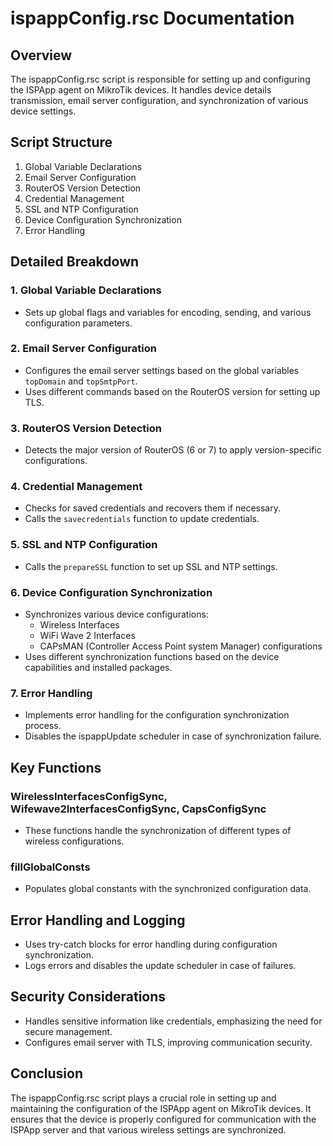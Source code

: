 # ispappConfig.rsc Documentation

## Overview
The ispappConfig.rsc script is responsible for setting up and configuring the ISPApp agent on MikroTik devices. It handles device details transmission, email server configuration, and synchronization of various device settings.

## Script Structure

1. Global Variable Declarations
2. Email Server Configuration
3. RouterOS Version Detection
4. Credential Management
5. SSL and NTP Configuration
6. Device Configuration Synchronization
7. Error Handling

## Detailed Breakdown

### 1. Global Variable Declarations
- Sets up global flags and variables for encoding, sending, and various configuration parameters.

### 2. Email Server Configuration
- Configures the email server settings based on the global variables `topDomain` and `topSmtpPort`.
- Uses different commands based on the RouterOS version for setting up TLS.

### 3. RouterOS Version Detection
- Detects the major version of RouterOS (6 or 7) to apply version-specific configurations.

### 4. Credential Management
- Checks for saved credentials and recovers them if necessary.
- Calls the `savecredentials` function to update credentials.

### 5. SSL and NTP Configuration
- Calls the `prepareSSL` function to set up SSL and NTP settings.

### 6. Device Configuration Synchronization
- Synchronizes various device configurations:
  - Wireless Interfaces
  - WiFi Wave 2 Interfaces
  - CAPsMAN (Controller Access Point system Manager) configurations
- Uses different synchronization functions based on the device capabilities and installed packages.

### 7. Error Handling
- Implements error handling for the configuration synchronization process.
- Disables the ispappUpdate scheduler in case of synchronization failure.

## Key Functions

### WirelessInterfacesConfigSync, Wifewave2InterfacesConfigSync, CapsConfigSync
- These functions handle the synchronization of different types of wireless configurations.

### fillGlobalConsts
- Populates global constants with the synchronized configuration data.

## Error Handling and Logging
- Uses try-catch blocks for error handling during configuration synchronization.
- Logs errors and disables the update scheduler in case of failures.

## Security Considerations
- Handles sensitive information like credentials, emphasizing the need for secure management.
- Configures email server with TLS, improving communication security.

## Conclusion
The ispappConfig.rsc script plays a crucial role in setting up and maintaining the configuration of the ISPApp agent on MikroTik devices. It ensures that the device is properly configured for communication with the ISPApp server and that various wireless settings are synchronized.